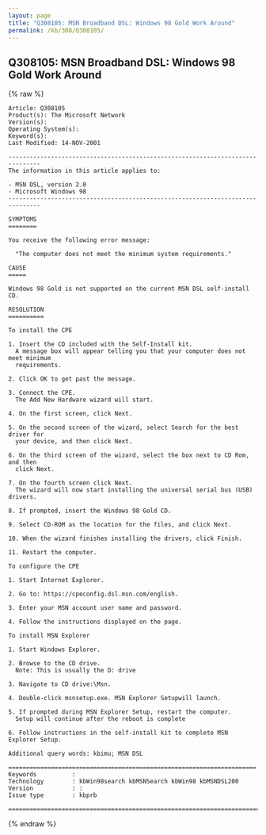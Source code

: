 ```yaml
---
layout: page
title: "Q308105: MSN Broadband DSL: Windows 98 Gold Work Around"
permalink: /kb/308/Q308105/
---
```


## Q308105: MSN Broadband DSL: Windows 98 Gold Work Around

{% raw %}

	Article: Q308105
	Product(s): The Microsoft Network
	Version(s): 
	Operating System(s): 
	Keyword(s): 
	Last Modified: 14-NOV-2001
	
	-------------------------------------------------------------------------------
	The information in this article applies to:
	
	- MSN DSL, version 2.0 
	- Microsoft Windows 98 
	-------------------------------------------------------------------------------
	
	SYMPTOMS
	========
	
	You receive the following error message:
	
	  "The computer does not meet the minimum system requirements."
	
	CAUSE
	=====
	
	Windows 98 Gold is not supported on the current MSN DSL self-install CD.
	
	RESOLUTION
	==========
	
	To install the CPE
	
	1. Insert the CD included with the Self-Install kit.
	  A message box will appear telling you that your computer does not meet minimum
	  requirements.
	
	2. Click OK to get past the message.
	
	3. Connect the CPE.
	  The Add New Hardware wizard will start.
	
	4. On the first screen, click Next.
	
	5. On the second screen of the wizard, select Search for the best driver for
	  your device, and then click Next.
	
	6. On the third screen of the wizard, select the box next to CD Rom, and then
	  click Next.
	
	7. On the fourth screen click Next.
	  The wizard will now start installing the universal serial bus (USB) drivers.
	
	8. If prompted, insert the Windows 98 Gold CD.
	
	9. Select CD-ROM as the location for the files, and click Next.
	
	10. When the wizard finishes installing the drivers, click Finish.
	
	11. Restart the computer.
	
	To configure the CPE
	
	1. Start Internet Explorer.
	
	2. Go to: https://cpeconfig.dsl.msn.com/english.
	
	3. Enter your MSN account user name and password.
	
	4. Follow the instructions displayed on the page.
	
	To install MSN Explorer
	
	1. Start Windows Explorer.
	
	2. Browse to the CD drive.
	  Note: This is usually the D: drive
	
	3. Navigate to CD drive:\Msn.
	
	4. Double-click msnsetup.exe. MSN Explorer Setupwill launch.
	
	5. If prompted during MSN Explorer Setup, restart the computer.
	  Setup will continue after the reboot is complete
	
	6. Follow instructions in the self-install kit to complete MSN Explorer Setup.
	
	Additional query words: kbimu; MSN DSL
	
	======================================================================
	Keywords          :  
	Technology        : kbWin98search kbMSNSearch kbWin98 kbMSNDSL200
	Version           : :
	Issue type        : kbprb
	
	=============================================================================
	

{% endraw %}
